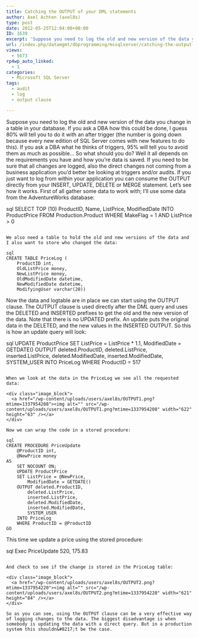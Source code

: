```yaml
---
title: Catching the OUTPUT of your DML statements
author: Axel Achten (axel8s)
type: post
date: 2012-05-25T12:04:00+00:00
ID: 1639
excerpt: 'Suppose you need to log the old and new version of the data you change in a table in your database. If you ask a DBA how this could be done, I guess 80% will tell you to do it with an after trigger (the number is going down because every new edition of&hellip;'
url: /index.php/datamgmt/dbprogramming/mssqlserver/catching-the-output-of-your/
views:
  - 5673
rp4wp_auto_linked:
  - 1
categories:
  - Microsoft SQL Server
tags:
  - audit
  - log
  - output clause

---
```

Suppose you need to log the old and new version of the data you change in a table in your database. If you ask a DBA how this could be done, I guess 80% will tell you to do it with an after trigger (the number is going down because every new edition of SQL Server comes with new features to do this). If you ask a DBA what he thinks of triggers, 95% will tell you to avoid them as much as possible&#8230; So what should you do? Well it all depends on the requirements you have and how you&#8217;re data is saved. If you need to be sure that all changes are logged, also the direct changes not coming from a business application you&#8217;d better be looking at triggers and/or audits. If you just want to log from within your application you can consume the OUTPUT directly from your INSERT, UPDATE, DELETE or MERGE statement. Let&#8217;s see how it works. First of all gather some data to work with; I&#8217;ll use some data from the AdventureWorks database:

sql
SELECT TOP (10) ProductID, Name, ListPrice, ModifiedDate
INTO ProductPrice
FROM Production.Product
WHERE MakeFlag = 1
	AND ListPrice > 0
```

We also need a table to hold the old and new versions of the data and I also want to store who changed the data:

sql
CREATE TABLE PriceLog (
	ProductID int,
	OldListPrice money,
	NewListPrice money,
	OldModifiedDate datetime,
	NewModifiedDate datetime,
	ModifyingUser varchar(20))
```

Now the data and logtable are in place we can start using the OUTPUT clause. The OUTPUT clause is used directly after the DML query and uses the DELETED and INSERTED prefixes to get the old and the new version of the data. Note that there is no UPDATED prefix. An update puts the original data in the DELETED, and the new values in the INSERTED OUTPUT. So this is how an update query will look:

sql
UPDATE ProductPrice
SET ListPrice = ListPrice * 1.1, 
	ModifiedDate = GETDATE()
OUTPUT deleted.ProductID,
	deleted.ListPrice,
	inserted.ListPrice,
	deleted.ModifiedDate,
	inserted.ModifiedDate,
	SYSTEM_USER
	INTO PriceLog
WHERE ProductID = 517
```

When we look at the data in the PriceLog we see all the requested data:

<div class="image_block">
  <a href="/wp-content/uploads/users/axel8s/OUTPUT1.png?mtime=1337954208"><img alt="" src="/wp-content/uploads/users/axel8s/OUTPUT1.png?mtime=1337954208" width="622" height="63" /></a>
</div>

Now we can wrap the code in a stored procedure:

sql
CREATE PROCEDURE PriceUpdate
	@ProductID int,
	@NewPrice money
AS
	SET NOCOUNT ON;
	UPDATE ProductPrice
	SET ListPrice = @NewPrice,
		ModifiedDate = GETDATE()
	OUTPUT deleted.ProductID,
		deleted.ListPrice,
		inserted.ListPrice,
		deleted.ModifiedDate,
		inserted.ModifiedDate,
		SYSTEM_USER
	INTO PriceLog
	WHERE ProductID = @ProductID
GO
```

This time we update a price using the stored procedure:

sql
Exec PriceUpdate 520, 175.83
```

And check to see if the change is stored in the PriceLog table:

<div class="image_block">
  <a href="/wp-content/uploads/users/axel8s/OUTPUT2.png?mtime=1337954220"><img alt="" src="/wp-content/uploads/users/axel8s/OUTPUT2.png?mtime=1337954220" width="621" height="84" /></a>
</div>

So as you can see, using the OUTPUT clause can be a very effective way of logging changes to the data. The biggest disadvantage is when somebody is updating the data with a direct query. But in a production system this shouldn&#8217;t be the case.